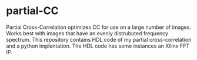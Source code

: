 # partial-CC
Partial Cross-Correlation optimizes CC for use on a large number of images. Works best with images that have an evenly distrubuted frequency spectrum.
This repository contains HDL code of my partial cross-correlation  and a python implentation. The HDL code has some instances an Xilinx FFT IP.
